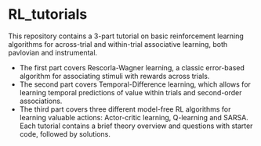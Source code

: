 # RL_tutorials
This repository contains a 3-part tutorial on basic reinforcement learning algorithms for across-trial and within-trial associative learning, both pavlovian and instrumental.
* The first part covers Rescorla-Wagner learning, a classic error-based algorithm for associating stimuli with rewards across trials. 
* The second part covers Temporal-Difference learning, which allows for learning temporal predictions of value within trials and second-order associations.
* The third part covers three different model-free RL algorithms for learning valuable actions: Actor-critic learning, Q-learning and SARSA.
Each tutorial contains a brief theory overview and questions with starter code, followed by solutions. 
